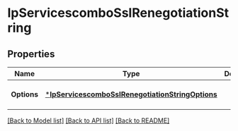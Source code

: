 # IpServicescomboSslRenegotiationString

## Properties
Name | Type | Description | Notes
------------ | ------------- | ------------- | -------------
**Options** | [***IpServicescomboSslRenegotiationStringOptions**](IPServicescombo_SSLRenegotiationString_options.md) |  | [optional] [default to null]

[[Back to Model list]](../README.md#documentation-for-models) [[Back to API list]](../README.md#documentation-for-api-endpoints) [[Back to README]](../README.md)

